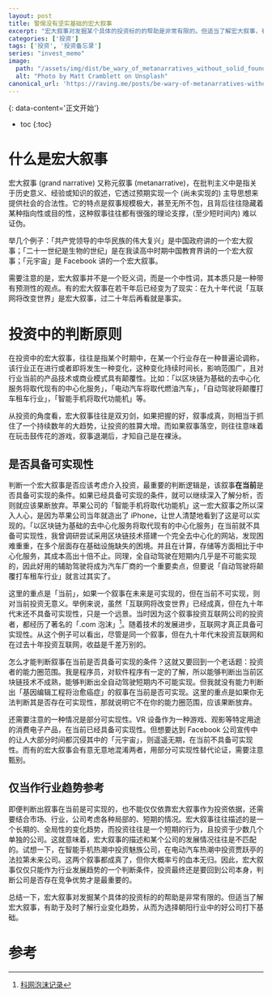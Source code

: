 ```yaml
---
layout: post
title: 警惕没有坚实基础的宏大叙事
excerpt: "宏大叙事对发掘某个具体的投资标的的帮助是非常有限的。但适当了解宏大叙事，有助于及时了解行业变化趋势，从而为选择朝阳行业中的好公司打下基础。"
categories: ['投资']
tags: ['投资', '投资备忘录']
series: "invest_memo"
image:
  path: "/assets/img/dist/be_wary_of_metanarratives_without_solid_foundations.webp"
  alt: "Photo by Matt Cramblett on Unsplash"
canonical_url: 'https://raving.me/posts/be-wary-of-metanarratives-without-solid-foundations/'
---
```


{: data-content='正文开始'}

* toc 
{:toc}
# 什么是宏大叙事

宏大叙事 (grand narrative) 又称元叙事 (metanarrative)，在批判主义中是指关于历史意义、经验或知识的叙述，它透过预期实现一个 (尚未实现的) 主导思想来提供社会的合法性。它的特点是叙事规模极大，甚至无所不包，且背后往往隐藏着某种指向性或目的性，这种叙事往往都有很强的理论支撑，(至少短时间内) 难以证伪。

举几个例子：「共产党领导的中华民族的伟大复兴」是中国政府讲的一个宏大叙事；「二十一世纪是生物的世纪」是在我读高中时期中国教育界讲的一个宏大叙事；「元宇宙」是 Facebook 讲的一个宏大叙事。

需要注意的是，宏大叙事并不是一个贬义词，而是一个中性词，其本质只是一种带有预测性的观点。有的宏大叙事在若干年后已经变为了现实：在九十年代说「互联网将改变世界」是宏大叙事，过二十年后再看就是事实。

# 投资中的判断原则
在投资中的宏大叙事，往往是指某个时期中，在某一个行业存在一种普遍论调称，该行业正在进行或者即将发生一种变化，这种变化持续时间长，影响范围广，且对行业当前的产品技术或商业模式具有颠覆性。比如：「以区块链为基础的去中心化服务将取代现有的中心化服务」，「电动汽车将取代燃油汽车」，「自动驾驶将颠覆打车租车行业」，「智能手机将取代功能机」等。


从投资的角度看，宏大叙事往往是双刃剑，如果把握的好，叙事成真，则相当于抓住了一个持续数年的大趋势，让投资的胜算大增。而如果叙事落空，则往往意味着在玩击鼓传花的游戏，叙事退潮后，才知自己是在裸泳。

## 是否具备可实现性
判断一个宏大叙事是否应该考虑介入投资，最重要的判断逻辑是，该叙事**在当前**是否具备可实现的条件。如果已经具备可实现的条件，就可以继续深入了解分析，否则就应该果断放弃。苹果公司的「智能手机将取代功能机」这一宏大叙事之所以深入人心，是因为苹果公司当年就造出了 iPhone，让世人清楚地看到了这是可以实现的。「以区块链为基础的去中心化服务将取代现有的中心化服务」在当前就不具备可实现性，我曾调研尝试采用区块链技术搭建一个完全去中心化的网站，发现困难重重，在多个层面存在基础设施缺失的困境。并且在计算，存储等方面相比于中心化服务，其成本高出十倍不止。同理，全自动驾驶在短期内几乎是不可能实现的，因此好用的辅助驾驶将成为汽车厂商的一个重要卖点，但要说「自动驾驶将颠覆打车租车行业」就言过其实了。

这里的重点是「当前」，如果一个叙事在未来是可实现的，但在当前不可实现，则对当前投资无意义。举例来说，虽然「互联网将改变世界」已经成真，但在九十年代末还不具备可实现性，只是一个远景。当时因为这个叙事投资互联网公司的投资者，都经历了著名的「.com 泡沫」[^1]。随着技术的发展进步，互联网才真正具备可实现性。从这个例子可以看出，尽管是同一个叙事，但在九十年代末投资互联网和在过去十年投资互联网，收益是千差万别的。

怎么才能判断叙事在当前是否具备可实现的条件？这就又要回到一个老话题：投资者的能力圈范围。我是程序员，对软件程序有一定的了解，所以能够判断出当前区块链技术不成熟，能够判断出全自动驾驶短期内不可能实现。但我就没有能力判断出「基因编辑工程将治愈癌症」的叙事在当前是否可实现。这里的重点是如果你无法判断其是否存在可实现性，那就说明它不在你的能力圈范围，应该果断放弃。

还需要注意的一种情况是部分可实现性。VR 设备作为一种游戏、观影等特定用途的消费电子产品，在当前已经具备可实现性。但想要达到 Facebook 公司宣传中的让人大部分时间都沉侵其中的「元宇宙」，则遥遥无期，在当前不具备可实现性。而有的宏大叙事会有意无意地混淆两者，用部分可实现性替代论证，需要注意甄别。

## 仅当作行业趋势参考
即便判断出叙事在当前是可实现的，也不能仅仅依靠宏大叙事作为投资依据，还需要结合市场、行业，公司考虑各种局部的、短期的情况。宏大叙事往往描述的是一个长期的、全局性的变化趋势，而投资往往是一个短期的行为，且投资于少数几个单独的公司。这就意味着，宏大叙事的描述和某个公司的发展情况往往是不匹配的。试想一下，在智能手机热潮中投资魅族公司，在电动汽车热潮中投资贾跃亭的法拉第未来公司。这两个叙事都成真了，但你大概率亏的血本无归。因此，宏大叙事仅仅只能作为行业发展趋势的一个判断条件，投资最终还是要回到公司本身，判断公司是否存在竞争优势才是最重要的。

总结一下，宏大叙事对发掘某个具体的投资标的的帮助是非常有限的。但适当了解宏大叙事，有助于及时了解行业变化趋势，从而为选择朝阳行业中的好公司打下基础。

# 参考

[^1]:[科网泡沫记录](https://zh.m.wikipedia.org/zh-hans/互聯網泡沫 "科网泡沫记录")